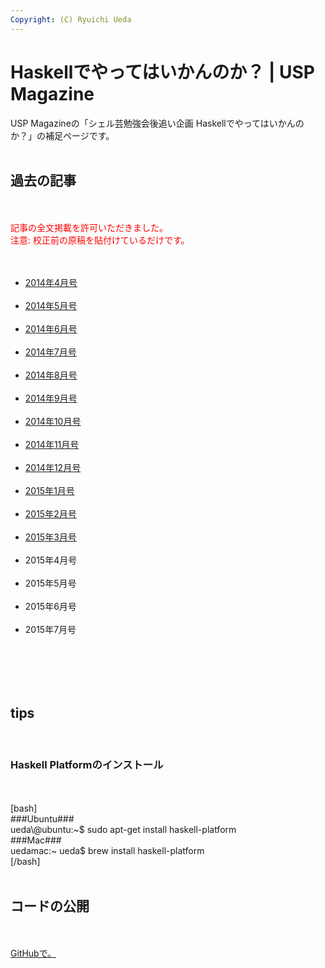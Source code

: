 ```yaml
---
Copyright: (C) Ryuichi Ueda
---
```


# Haskellでやってはいかんのか？ | USP Magazine
USP Magazineの「シェル芸勉強会後追い企画 Haskellでやってはいかんのか？」の補足ページです。<br />
<br />
<h2>過去の記事</h2><br />
<br />
<span style="color:red">記事の全文掲載を許可いただきました。</span><br />
<span style="color:red">注意: 校正前の原稿を貼付けているだけです。</span><br />
<br />
<ul><br />
 <li><a href="http://blog.ueda.asia/?page_id=3280" title="USP Magazine 2014年4月号「シェル芸勉強会後追い企画 Haskellでやってはいかんのか？">2014年4月号</a></li> <br />
 <li><a href="http://blog.ueda.asia/?page_id=3582" title="USP Magazine 2014年5月号「シェル芸勉強会後追い企画 Haskellでやってはいかんのか？">2014年5月号</a></li><br />
 <li><a href="http://blog.ueda.asia/?page_id=4378" title="USP Magazine 2014年6月号「シェル芸勉強会後追い企画 Haskellでやってはいかんのか？">2014年6月号</a></li><br />
 <li><a href="http://blog.ueda.asia/?page_id=4389" title="USP Magazine 2014年7月号「シェル芸勉強会後追い企画 Haskellでやってはいかんのか？">2014年7月号</a></li><br />
 <li><a href="http://blog.ueda.asia/?page_id=6088" title="USP Magazine 2014年8月号「シェル芸勉強会後追い企画 Haskellでやってはいかんのか？">2014年8月号</a></li><br />
 <li><a href="http://blog.ueda.asia/?page_id=6095" title="USP Magazine 2014年9月号「シェル芸勉強会後追い企画 Haskellでやってはいかんのか？">2014年9月号</a></li><br />
 <li><a href="http://blog.ueda.asia/?page_id=6100" title="USP Magazine 2014年10月号「シェル芸勉強会後追い企画 Haskellでやってはいかんのか？">2014年10月号</a></li><br />
 <li><a href="http://blog.ueda.asia/?page_id=6104" title="USP Magazine 2014年11月号「シェル芸勉強会後追い企画 Haskellでやってはいかんのか？">2014年11月号</a></li><br />
 <li><a href="http://blog.ueda.asia/?page_id=6108" title="USP Magazine 2014年12月号「シェル芸勉強会後追い企画 Haskellでやってはいかんのか？">2014年12月号</a></li><br />
 <li><a href="http://blog.ueda.asia/?page_id=6113" title="USP Magazine 2015年1月号「シェル芸勉強会後追い企画: Haskellでやってはいかんのか？」">2015年1月号</a></li><br />
 <li><a href="http://blog.ueda.asia/?page_id=6118" title="USP Magazine 2015年2月号「Haskell版Open usp Tukubai完成させるぞ企画: Haskellでやってはいかんのか？」">2015年2月号</a></li><br />
 <li><a href="http://blog.ueda.asia/?page_id=6121" title="USP Magazine 2015年3月号「Haskell版Open usp Tukubai完成させるぞ企画: Haskellでやってはいかんのか？」">2015年3月号</a></li><br />
 <li>2015年4月号</li><br />
 <li>2015年5月号</li><br />
 <li>2015年6月号</li><br />
 <li>2015年7月号</li><br />
</ul><br />
<br />
<br />
<h2>tips</h2><br />
<h3>Haskell Platformのインストール</h3><br />
<br />
[bash]<br />
###Ubuntu###<br />
ueda\@ubuntu:~$ sudo apt-get install haskell-platform<br />
###Mac###<br />
uedamac:~ ueda$ brew install haskell-platform<br />
[/bash]<br />
<br />
<h2>コードの公開</h2><br />
<br />
<a href="https://github.com/ryuichiueda/UspMagazineHaskell" target="_blank">GitHubで。</a><br />
<br />


